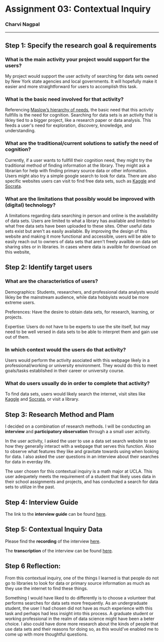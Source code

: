 # Assignment 03: Contextual Inquiry

### Charvi Nagpal

---

## Step 1: Specify the research goal & requirements

### What is the main activity your project would support for the users?

My project would support the user activity of searching for data sets owned by New York state agencies and local governments. It will hopefully make it easier and more straightforward for users to accomplish this task.

### What is the basic need involved for that activity?

Referencing [Maslow’s hierarchy of needs](https://en.wikipedia.org/wiki/Maslow's_hierarchy_of_needs), the basic need that this activity fullfills is the need for cognition. Searching for data sets is an activity that is likley tied to a bigger project, like a research paper or data analysis. This feeds a user's need for exploration, discovery, knowledge, and understanding. 

### What are the traditional/current solutions to satisfy the need of cognition?

Currently, if a user wants to fullfill their cognition need, they might try the traditional method of finding information at the library. They might ask a librarian for help with finding primary source data or other information. Users might also try a simple google search to look for data. There are also specific websites users can visit to find free data sets, such as [Kaggle](https://www.kaggle.com/datasets) and [Socrata](https://opendata.socrata.com/). 

### What are the limitations that possibly would be improved with (digital) technology?

A limitations regarding data searching in person and online is the availability of data sets. Users are limited to what a library has available and limited to what free data sets have been uploaded to these sites. Other useful data sets exist but aren't as easily available. By improving the design of this website and making it more functional and accessible, users will be able to easily reach out to owners of data sets that aren't freely availble on data set sharing sites or in libraries. In cases where data is availble for download on this website, 

## Step 2: Identify target users

### What are the characteristics of users?

Demographics: Students, researchers, and professional data analysts would likley be the mainstream audience, while data hobbyists would be more extreme users.

Preferences: Have the desire to obtain data sets, for research, learning, or projects. 

Expertise: Users do not have to be experts to use the site itself, but may need to be well versed in data sets to be able to interpret them and gain use out of them. 

### In which context would the users do that activity? 

Users would perform the activity asociated with this webpage likely in a professional/working or university environment. They would do this to meet goals/tasks established in their career or university course. 

### What do users usually do in order to complete that activity? 

To find data sets, users would likely search the internet, visit sites like [Kaggle](https://www.kaggle.com/datasets) and [Socrata](https://opendata.socrata.com/), or visit a library. 

## Step 3: Research Method and Plam

I decided on a combination of research methods. I will be conducting an **interview** and **participatory observation** through a a small user activity.

In the user activity, I asked the user to use a data set search website to see how they generally interact with a webpage that serves this function. Also to observe what features they like and gravitate towards using when looking for data. I also asked the user questions in an interview about their searches for data in everday life.

The user chosen for this contextual inquiry is a math major at UCLA. This user adequetely meets the requirement of a student that likely uses data in their school assignments and projects, and has conducted a search for data sets to utilize in the past. 

## Step 4: Interview Guide

The link to the **interview guide** can be found [here](https://docs.google.com/document/d/1kDuoKffRKIUAyq6ABM2Oo4nrJJf8OYtK5h05zG0BuM0/edit?usp=sharing). 

## Step 5: Contextual Inquiry Data

Please find the **recording** of the interview [here]().

The **transcription** of the interview can be found [here]().


## Step 6 Reflection: 

From this contextual inquiry, one of the things I learned is that people do not go to libraries to look for data or primary source information as much as they use the internet to find these things. 

Something I would have liked to do differently is to choose a volunteer that performs searches for data sets more frequently. As an undergraduate student, the user I had chosen did not have as much experience with this task and perhaps had less insight into this process. A graduate student or working professional in the realm of data science might have been a beter choice. I also could have done more research about the kinds of people that use data sets and their reasons for doing so, as this would've enabled me to come up with more thoughtful questions.
